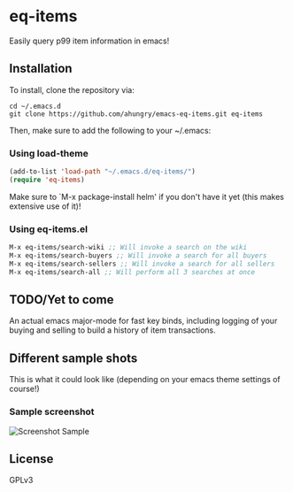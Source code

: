 # eq-items
Easily query p99 item information in emacs!

## Installation
To install, clone the repository via:

```
cd ~/.emacs.d
git clone https://github.com/ahungry/emacs-eq-items.git eq-items
```

Then, make sure to add the following to your ~/.emacs:
### Using load-theme
```lisp
(add-to-list 'load-path "~/.emacs.d/eq-items/")
(require 'eq-items)
```
Make sure to `M-x package-install helm' if you don't have it yet (this makes
extensive use of it)!


### Using eq-items.el

```lisp
M-x eq-items/search-wiki ;; Will invoke a search on the wiki
M-x eq-items/search-buyers ;; Will invoke a search for all buyers
M-x eq-items/search-sellers ;; Will invoke a search for all sellers
M-x eq-items/search-all ;; Will perform all 3 searches at once
```

## TODO/Yet to come
An actual emacs major-mode for fast key binds, including logging
of your buying and selling to build a history of item transactions.

## Different sample shots
This is what it could look like (depending on your emacs theme
settings of course!)

### Sample screenshot
![Screenshot Sample](http://ahungry.com/img/emacs-eq-items/sample.png)

## License
GPLv3
